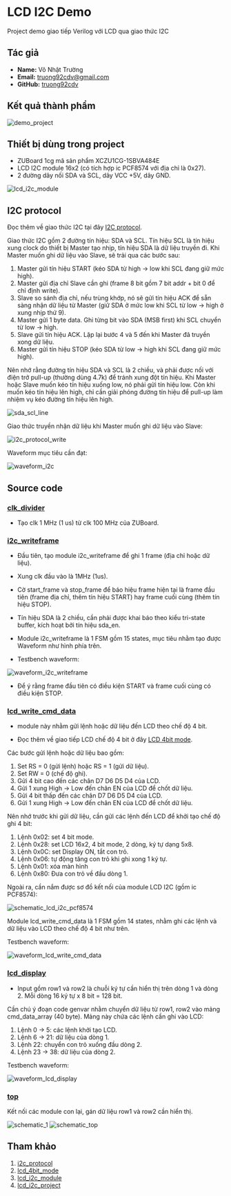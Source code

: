 # LCD I2C Demo

Project demo giao tiếp Verilog với LCD qua giao thức I2C

## Tác giả

- **Name:** Võ Nhật Trường
- **Email:** truong92cdv@gmail.com
- **GitHub:** [truong92cdv](https://github.com/truong92cdv)

## Kết quả thành phẩm

![demo_project](./images/demo_project.jpg)

## Thiết bị dùng trong project

- ZUBoard 1cg mã sản phẩm XCZU1CG-1SBVA484E
- LCD I2C module 16x2 (có tích hợp ic PCF8574 với địa chỉ là 0x27).
- 2 đường dây nối SDA và SCL, dây VCC +5V, dây GND.

![lcd_i2c_module](./images/lcd_i2c_module.jpg)

## I2C protocol

Đọc thêm về giao thức I2C tại đây [I2C protocol](https://dayhocstem.com/blog/2020/05/giao-dien-ghep-noi-i2c.html).

Giao thức I2C gồm 2 đường tín hiệu: SDA và SCL. Tín hiệu SCL là tín hiệu xung clock do thiết bị Master tạo nhịp, tín hiệu SDA là dữ liệu truyền đi.
Khi Master muốn ghi dữ liệu vào Slave, sẽ trải qua các bước sau:
1. Master gửi tín hiệu START (kéo SDA từ high -> low khi SCL đang giữ mức high).
2. Master gửi địa chỉ Slave cần ghi (frame 8 bit gồm 7 bit addr + bit 0 để chỉ định write).
3. Slave so sánh địa chỉ, nếu trùng khớp, nó sẽ gửi tín hiệu ACK để sẵn sàng nhận dữ liệu từ Master (giữ SDA ở mức low khi SCL từ low -> high ở xung nhịp thứ 9).
4. Master gửi 1 byte data. Ghi từng bit vào SDA (MSB first) khi SCL chuyển từ low -> high.
5. Slave gửi tín hiệu ACK. Lặp lại bước 4 và 5 đến khi Master đã truyền xong dữ liệu.
6. Master gửi tín hiệu STOP (kéo SDA từ low -> high khi SCL đang giữ mức high).

Nên nhớ rằng đường tín hiệu SDA và SCL là 2 chiều, và phải được nối với điện trở pull-up (thường dùng 4.7k) để tránh xung đột tín hiệu. Khi Master hoặc Slave muốn kéo tín hiệu xuống low, nó phải gửi tín hiệu low. Còn khi muốn kéo tín hiệu lên high, chỉ cần giải phóng đường tín hiệu để pull-up làm nhiệm vụ kéo đường tín hiệu lên high.

![sda_scl_line](./images/sda_scl_line.png)

Giao thức truyền nhận dữ liệu khi Master muốn ghi dữ liệu vào Slave:

![i2c_protocol_write](./images/i2c_protocol_write.png)

Waveform mục tiêu cần đạt:

![waveform_i2c](./images/waveform_i2c.png)

## Source code

### [clk_divider](./src/clk_divider.v)

- Tạo clk 1 MHz (1 us) từ clk 100 MHz của ZUBoard.

### [i2c_writeframe](./src/i2c_writeframe.v)

- Đầu tiên, tạo module i2c_writeframe để ghi 1 frame (địa chỉ hoặc dữ liệu).

- Xung clk đầu vào là 1MHz (1us).

- Cờ start_frame và stop_frame để báo hiệu frame hiện tại là frame đầu tiên (frame địa chỉ, thêm tín hiệu START) hay frame cuối cùng (thêm tín hiệu STOP).

- Tín hiệu SDA là 2 chiều, cần phải được khai báo theo kiểu tri-state buffer, kích hoạt bởi tín hiệu sda_en.

- Module i2c_writeframe là 1 FSM gồm 15 states, mục tiêu nhằm tạo được Waveform như hình phía trên.

- Testbench waveform:

![waveform_i2c_writeframe](./images/waveform_i2c_writeframe.png)

- Để ý rằng frame đầu tiên có điều kiện START và frame cuối cùng có điều kiện STOP.


### [lcd_write_cmd_data](./src/lcd_write_cmd_data.v)

- module này nhằm gửi lệnh hoặc dữ liệu đến LCD theo chế độ 4 bit.

- Đọc thêm về giao tiếp LCD chế độ 4 bit ở đây [LCD 4bit mode](https://www.electronicwings.com/8051/lcd16x2-interfacing-in-4-bit-mode-with-8051).

Các bước gửi lệnh hoặc dữ liệu bao gồm:
1. Set RS = 0 (gửi lệnh) hoặc RS = 1 (gửi dữ liệu).
2. Set RW = 0 (chế độ ghi).
3. Gửi 4 bit cao đến các chân D7 D6 D5 D4 của LCD.
4. Gửi 1 xung High -> Low đến chân EN của LCD để chốt dữ liệu.
5. Gửi 4 bit thấp đến các chân D7 D6 D5 D4 của LCD.
6. Gửi 1 xung High -> Low đến chân EN của LCD để chốt dữ liệu.

Nên nhớ trước khi gửi dữ liệu, cần gửi các lệnh đến LCD để khởi tạo chế độ ghi 4 bit:
1. Lệnh 0x02: set 4 bit mode.
2. Lệnh 0x28: set LCD 16x2, 4 bit mode, 2 dòng, ký tự dạng 5x8.
3. Lệnh 0x0C: set Display ON, tắt con trỏ.
4. Lệnh 0x06: tự động tăng con trỏ khi ghi xong 1 ký tự.
5. Lệnh 0x01: xóa màn hình
6. Lệnh 0x80: Đưa con trỏ về đầu dòng 1.

Ngoài ra, cần nắm được sơ đồ kết nối của module LCD I2C (gồm ic PCF8574):

![schematic_lcd_i2c_pcf8574](./images/schematic_lcd_i2c_pcf8574.png)

Module lcd_write_cmd_data là 1 FSM gồm 14 states, nhằm ghi các lệnh và dữ liệu vào LCD theo chế độ 4 bit như trên.

Testbench waveform:

![waveform_lcd_write_cmd_data](./images/waveform_lcd_write_cmd_data.png)


### [lcd_display](./src/lcd_display.v)

- Input gồm row1 và row2 là chuỗi ký tự cần hiển thị trên dòng 1 và dòng 2. Mỗi dòng 16 ký tự x 8 bit = 128 bit.

Cần chú ý đoạn code genvar nhằm chuyển dữ liệu từ row1, row2 vào mảng cmd_data_array (40 byte). Mảng này chứa các lệnh cần ghi vào LCD:
1. Lệnh 0 -> 5:  các lệnh khởi tạo LCD.
2. Lệnh 6 -> 21: dữ liệu của dòng 1.
3. Lệnh 22: chuyển con trỏ xuống đầu dòng 2.
4. Lệnh 23 -> 38: dữ liệu của dòng 2.

Testbench waveform:

![waveform_lcd_display](./images/waveform_lcd_display.png)

### [top](./src/top.v)

Kết nối các module con lại, gán dữ liệu row1 và row2 cần hiển thị.

![schematic_1](./images/schematic_1.png)
![schematic_top](./images/schematic_top.png)

## Tham khảo

1. [i2c_protocol](https://dayhocstem.com/blog/2020/05/giao-dien-ghep-noi-i2c.html)
2. [lcd_4bit_mode](https://www.electronicwings.com/8051/lcd16x2-interfacing-in-4-bit-mode-with-8051)
3. [lcd_i2c_module](https://blog.csdn.net/qq_41795958/article/details/113649456)
4. [lcd_i2c_project](https://blog.csdn.net/xyx0610/article/details/121715973)
